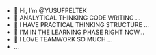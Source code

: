 - 👋 Hi, I’m @YUSUFPELTEK
- 🫠 ANALYTICAL THINKING CODE WRITING ...
- 👀 I HAVE PRACTICAL THINKING STRUCTURE ...
- 📲 I'M IN THE LEARNING PHASE RIGHT NOW...
- 🏀 I LOVE TEAMWORK SO MUCH ...
-  ...

<!---
YUSUFPELTEK/YUSUFPELTEK is a ✨ special ✨ repository because its `README.md` (this file) appears on your GitHub profile.
You can click the Preview link to take a look at your changes.
--->
